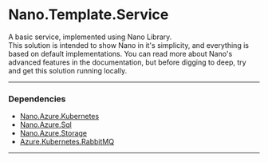 # Nano.Template.Service
A basic service, implemented using Nano Library.  
This solution is intended to show Nano in it's simplicity, and everything is based on default implementations. You can read more about Nano's advanced features in the documentation, but before digging to deep, try and get this solution running locally.  

***

### Dependencies
* [Nano.Azure.Kubernetes](https://github.com/Nano-Core/Nano.Azure/tree/master/Nano.Azure.Kubernetes)
* [Nano.Azure.Sql](https://github.com/Nano-Core/Nano.Azure/tree/master/Nano.Azure.Sql)
* [Nano.Azure.Storage](https://github.com/Nano-Core/Nano.Azure/tree/master/Nano.Azure.Storage)
* [Azure.Kubernetes.RabbitMQ](https://github.com/Nano-Core/Nano.Azure.Kubernetes/tree/master/Nano.Azure.Kubernetes.RabbitMQ)

***
